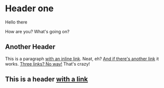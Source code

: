 # Header one

Hello there

How are you?
What's going on?

## Another Header

This is a paragraph [with an inline link](http://google.com). Neat, eh? [And if there's another link](https://ask.com) it works. [Three links? No way!](https://bing.com) That's crazy!

## This is a header [with a link](http://yahoo.com)